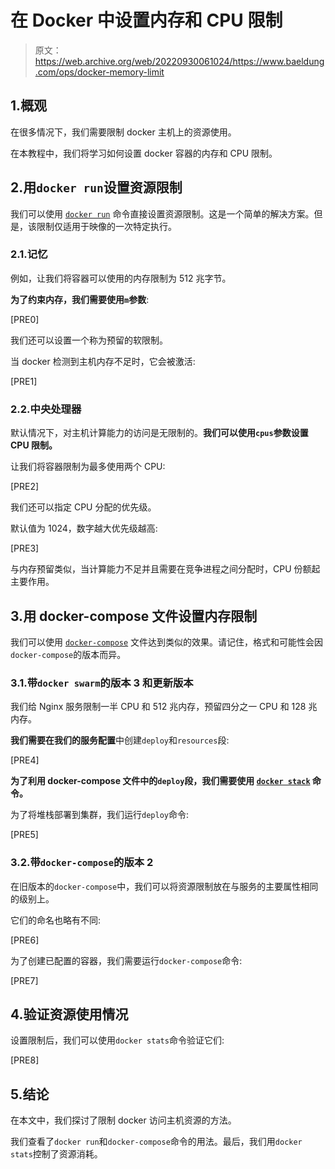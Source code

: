 # 在 Docker 中设置内存和 CPU 限制

> 原文：<https://web.archive.org/web/20220930061024/https://www.baeldung.com/ops/docker-memory-limit>

## 1.概观

在很多情况下，我们需要限制 docker 主机上的资源使用。

在本教程中，我们将学习如何设置 docker 容器的内存和 CPU 限制。

## 2.用`docker run`设置资源限制

我们可以使用 [`docker run`](/web/20220816155046/https://www.baeldung.com/linux/shell-alpine-docker) 命令直接设置资源限制。这是一个简单的解决方案。但是，该限制仅适用于映像的一次特定执行。

### 2.1.记忆

例如，让我们将容器可以使用的内存限制为 512 兆字节。

**为了约束内存，我们需要使用`m`参数**:

[PRE0]

我们还可以设置一个称为预留的软限制。

当 docker 检测到主机内存不足时，它会被激活:

[PRE1]

### 2.2.中央处理器

默认情况下，对主机计算能力的访问是无限制的。**我们可以使用`cpus`参数设置 CPU 限制。**

让我们将容器限制为最多使用两个 CPU:

[PRE2]

我们还可以指定 CPU 分配的优先级。

默认值为 1024，数字越大优先级越高:

[PRE3]

与内存预留类似，当计算能力不足并且需要在竞争进程之间分配时，CPU 份额起主要作用。

## 3.用 docker-compose 文件设置内存限制

我们可以使用 [`docker-compose`](/web/20220816155046/https://www.baeldung.com/docker-compose) 文件达到类似的效果。请记住，格式和可能性会因`docker-compose`的版本而异。

### 3.1.带`docker swarm`的版本 3 和更新版本

我们给 Nginx 服务限制一半 CPU 和 512 兆内存，预留四分之一 CPU 和 128 兆内存。

**我们需要在我们的服务配置**中创建`deploy`和`resources`段:

[PRE4]

**为了利用 docker-compose 文件中的`deploy`段，我们需要使用 [`docker stack`](https://web.archive.org/web/20220816155046/https://docs.docker.com/engine/reference/commandline/stack_deploy/) 命令。**

为了将堆栈部署到集群，我们运行`deploy`命令:

[PRE5]

### 3.2.带`docker-compose`的版本 2

在旧版本的`docker-compose`中，我们可以将资源限制放在与服务的主要属性相同的级别上。

它们的命名也略有不同:

[PRE6]

为了创建已配置的容器，我们需要运行`docker-compose`命令:

[PRE7]

## 4.验证资源使用情况

设置限制后，我们可以使用`docker stats`命令验证它们:

[PRE8]

## 5.结论

在本文中，我们探讨了限制 docker 访问主机资源的方法。

我们查看了`docker run`和`docker-compose`命令的用法。最后，我们用`docker stats`控制了资源消耗。